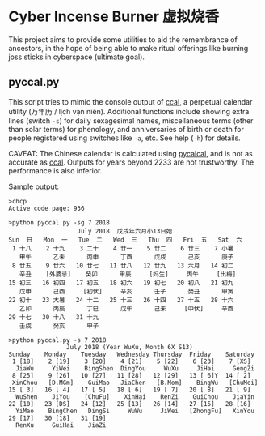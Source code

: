 # Cyber Incense Burner 虚拟烧香

This project aims to provide some utilities to aid the remembrance of ancestors, in the hope of
being able to make ritual offerings like burning joss sticks in cyberspace (ultimate goal).

## pyccal.py

This script tries to mimic the console output of [ccal](https://github.com/liangqi/ccal), a perpetual calendar utility (万年历 / lịch vạn niên).
Additional functions include showing extra lines (switch `-s`) for daily sexagesimal names, miscellaneous terms (other than solar terms) for phenology,
and anniversaries of birth or death for people registered using switches like `-a`, etc. See help (`-h`) for details.

CAVEAT: The Chinese calendar is calculated using [pycalcal](https://github.com/espinielli/pycalcal), and is not as accurate as
[ccal](https://github.com/liangqi/ccal). Outputs for years beyond 2233 are not trustworthy. The performance is also inferior.

Sample output:

	>chcp
	Active code page: 936
	
	>python pyccal.py -sg 7 2018
	                   July 2018  戊戌年六月小13日始
	Sun  日   Mon  一   Tue  二   Wed  三   Thu  四   Fri  五   Sat  六
	 1 十八    2 十九    3 二十    4 廿一    5 廿二    6 廿三    7 小暑
	   甲午      乙未      丙申      丁酉      戊戌      己亥      庚子
	 8 廿五    9 廿六   10 廿七   11 廿八   12 廿九   13 六月   14 初二
	   辛丑    [外婆忌]    癸卯      甲辰     [妈生]     丙午     [出梅]
	15 初三   16 初四   17 初五   18 初六   19 初七   20 初八   21 初九
	   戊申      己酉     [初伏]     辛亥      壬子      癸丑      甲寅
	22 初十   23 大暑   24 十二   25 十三   26 十四   27 十五   28 十六
	   乙卯      丙辰      丁巳      戊午      己未     [中伏]     辛酉
	29 十七   30 十八   31 十九
	   壬戌      癸亥      甲子
	
	>python pyccal.py -s 7 2018
	                July 2018 (Year WuXu, Month 6X S13)
	Sunday    Monday    Tuesday   Wednesday Thursday  Friday    Saturday
	 1 [18]    2 [19]    3 [20]    4 [21]    5 [22]    6 [23]    7 [XS]
	  JiaWu     YiWei    BingShen  DingYou     WuXu     JiHai     GengZi
	 8 [25]    9 [26]   10 [27]   11 [28]   12 [29]   13 [ 6]Y  14 [ 2]
	 XinChou   [D.MGm]    GuiMao   JiaChen   [B.Mom]    BingWu   [ChuMei]
	15 [ 3]   16 [ 4]   17 [ 5]   18 [ 6]   19 [ 7]   20 [ 8]   21 [ 9]
	  WuShen    JiYou    [ChuFu]    XinHai    RenZi    GuiChou    JiaYin
	22 [10]   23 [DS]   24 [12]   25 [13]   26 [14]   27 [15]   28 [16]
	  YiMao    BingChen   DingSi     WuWu     JiWei   [ZhongFu]   XinYou
	29 [17]   30 [18]   31 [19]
	  RenXu     GuiHai    JiaZi
